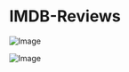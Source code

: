 # IMDB-Reviews

![Image](https://github.com/user-attachments/assets/0fe23954-157a-4b41-934c-7d7435ea65ef)

![Image](https://github.com/user-attachments/assets/441de4e5-2bd6-441d-8f84-e3ce42830a52)
